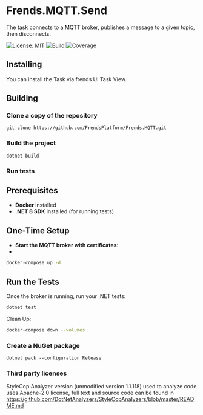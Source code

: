 ﻿# Frends.MQTT.Send
The task connects to a MQTT broker, publishes a message to a given topic, then disconnects.

[![License: MIT](https://img.shields.io/badge/License-MIT-green.svg)](https://opensource.org/licenses/MIT)
[![Build](https://github.com/FrendsPlatform/Frends.MQTT/actions/workflows/Send_build_and_test_on_main.yml/badge.svg)](https://github.com/FrendsPlatform/Frends.MQTT/actions)
![Coverage](https://app-github-custom-badges.azurewebsites.net/Badge?key=FrendsPlatform/Frends.MQTT/Frends.MQTT.Send|main)

## Installing

You can install the Task via frends UI Task View.

## Building

### Clone a copy of the repository

`git clone https://github.com/FrendsPlatform/Frends.MQTT.git`

### Build the project

`dotnet build`

### Run tests

## Prerequisites

- **Docker** installed  
- **.NET 8 SDK** installed (for running tests)

## One-Time Setup

- **Start the MQTT broker with certificates**:
- 
```bash
docker-compose up -d
```

## Run the Tests

Once the broker is running, run your .NET tests:

```bash
dotnet test
```

Clean Up:

```bash
docker-compose down --volumes
```

### Create a NuGet package

`dotnet pack --configuration Release`

### Third party licenses

StyleCop.Analyzer version (unmodified version 1.1.118) used to analyze code uses Apache-2.0 license, full text and source code can be found in https://github.com/DotNetAnalyzers/StyleCopAnalyzers/blob/master/README.md

